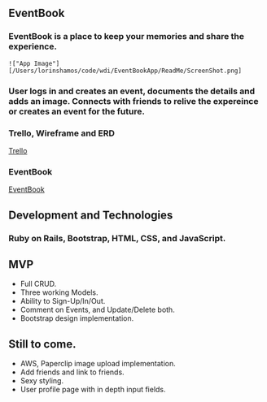 ## EventBook
  
  

### EventBook is a place to keep your memories and share the experience. 

`!["App Image"][/Users/lorinshamos/code/wdi/EventBookApp/ReadMe/ScreenShot.png]`

### User logs in and creates an event, documents the details and adds an image. Connects with friends to relive the expereince or creates an event for the future. 


### Trello, Wireframe and ERD

<a href= "https://trello.com/b/BegP0Rjo/eventbook">Trello</a>

### EventBook

<a href= "https://salty-garden-61134.herokuapp.com/login">EventBook</a> 

## Development and Technologies
### Ruby on Rails, Bootstrap, HTML, CSS, and JavaScript.

## MVP
-  Full CRUD.  
-  Three working Models.
-  Ability to Sign-Up/In/Out.
-  Comment on Events, and Update/Delete both.
-  Bootstrap design implementation.

## Still to come.
-  AWS, Paperclip image upload implementation.
-  Add friends and link to friends.
-  Sexy styling.
-  User profile page with in depth input fields.

